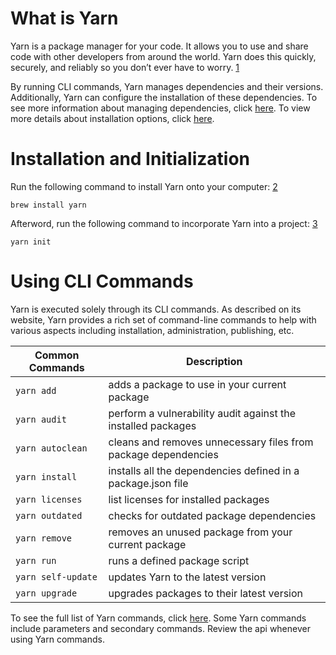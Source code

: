 # What is Yarn

Yarn is a package manager for your code.
It allows you to use and share code with other developers from around the world.
Yarn does this quickly, securely, and reliably so you don’t ever have to worry. [1]

By running CLI commands, Yarn manages dependencies and their versions.
Additionally, Yarn can configure the installation of these dependencies.
To see more information about managing dependencies, click [here](https://yarnpkg.com/en/docs/managing-dependencies).
To view more details about installation options, click [here](https://yarnpkg.com/en/docs/installing-dependencies).

# Installation and Initialization

Run the following command to install Yarn onto your computer: [2]

`brew install yarn`

Afterword, run the following command to incorporate Yarn into a project: [3]

`yarn init`

# Using CLI Commands

Yarn is executed solely through its CLI commands.
As described on its website, Yarn provides a rich set of command-line commands to help with various aspects including installation, administration, publishing, etc.

| Common Commands    | Description                                                    |
| ------------------ | -------------------------------------------------------------- |
| `yarn add`         | adds a package to use in your current package                  |
| `yarn audit`       | perform a vulnerability audit against the installed packages   |
| `yarn autoclean`   | cleans and removes unnecessary files from package dependencies |
| `yarn install`     | installs all the dependencies defined in a package.json file   |
| `yarn licenses`    | list licenses for installed packages                           |
| `yarn outdated`    | checks for outdated package dependencies                       |
| `yarn remove`      | removes an unused package from your current package            |
| `yarn run`         | runs a defined package script                                  |
| `yarn self-update` | updates Yarn to the latest version                             |
| `yarn upgrade`     | upgrades packages to their latest version                      |

To see the full list of Yarn commands, click [here](https://yarnpkg.com/en/docs/cli/).
Some Yarn commands include parameters and secondary commands.
Review the api whenever using Yarn commands.

[1]: https://yarnpkg.com/en/docs/getting-started
[2]: https://yarnpkg.com/en/docs/install#mac-stable
[3]: https://yarnpkg.com/en/docs/usage
